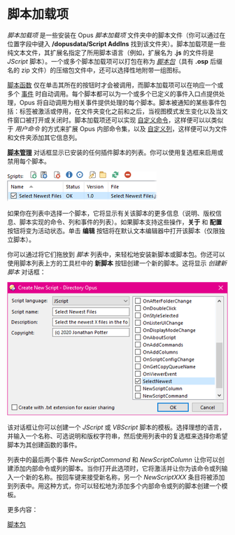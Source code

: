 # 脚本加载项

*脚本加载项* 是一些安装在 Opus *脚本加载项* 文件夹中的脚本文件（你可以通过在位置字段中键入 **/dopusdata/Script AddIns** 找到该文件夹）。脚本加载项是一些纯文本文件，其扩展名指定了所用脚本语言（例如，扩展名为 **.js** 的文件将是 *JScript* 脚本）。一个或多个脚本加载项可以打包在称为 *[脚本包](/Manual/scripting/script_add-ins/script_package.zh.md)*（具有 **.osp** 后缀名的 zip 文件）的压缩包文件中，还可以选择性地附带一组图标。

[脚本函数](script_functions.zh.md) 仅在单击其所在的按钮时才会被调用，而脚本加载项可以在响应一个或多个 [事件](/Manual/reference/scripting_reference/scripting_events/README.zh.md) 时自动调用。每个脚本都可以为一个或多个已定义的事件入口点提供处理，Opus 将自动调用为相关事件提供处理的每个脚本。脚本被通知的某些事件包括：标签被激活或停用，在文件夹变化之前和之后，当视图模式发生变化以及当文件窗口被打开或关闭时。脚本加载项还可以实现 [自定义命令](example_scripts/adding_a_new_internal_command.zh.md)，这样便可以以类似于 *用户命令* 的方式来扩展 Opus 内部命令集，以及 [自定义列](example_scripts/adding_a_new_column.zh.md)，这样便可以为文件和文件夹添加其它信息列。

**[脚本管理](/Manual/scripting/script_management/README.zh.md)** 对话框显示已安装的任何插件脚本的列表。你可以使用复选框来启用或禁用每个脚本。

![](/Manual/images/media/script_list_001.png)

如果你在列表中选择一个脚本，它将显示有关该脚本的更多信息（说明、版权信息、脚本实现的命令、列和事件的列表）。如果脚本支持这些操作，**关于** 和 **配置** 按钮将变为活动状态。单击 **编辑** 按钮将在默认文本编辑器中打开该脚本（仅限独立脚本）。

你可以通过将它们拖放到 *脚本* 列表中，来轻松地安装新脚本或脚本包。你还可以使用脚本列表上方的工具栏中的 **新脚本** 按钮创建一个新的脚本。这将显示 *创建新脚本* 对话框：

![](/Manual/images/media/newscript.png)

该对话框让你可以创建一个 *JScript* 或 *VBScript* 脚本的模板。选择理想的语言，并输入一个名称、可选说明和版权字符串，然后使用列表中的复选框来选择你希望脚本为其创建函数的事件。

列表中的最后两个事件 *NewScriptCommand* 和 *NewScriptColumn* 让你可以创建添加内部命令或列的脚本。当你打开此选项时，它将激活并让你为该命令或列输入一个新的名称。按回车键来接受新名称，另一个 *NewScriptXXX* 条目将被添加到列表中。用这种方式，你可以轻松地为添加多个内部命令或列的脚本创建一个模板。

更多内容：

[脚本包](/Manual/scripting/script_add-ins/script_package.zh.md)